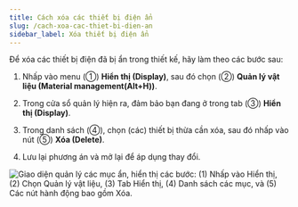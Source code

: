 ```yaml
---
title: Cách xóa các thiết bị điện ẩn
slug: /cach-xoa-cac-thiet-bi-dien-an
sidebar_label: Xóa thiết bị điện ẩn
---
```


Để xóa các thiết bị điện đã bị ẩn trong thiết kế, hãy làm theo các bước sau:

1. Nhấp vào menu (①) **Hiển thị (Display)**, sau đó chọn (②) **Quản lý vật liệu (Material management(Alt+H))**.

2. Trong cửa sổ quản lý hiện ra, đảm bảo bạn đang ở trong tab (③) **Hiển thị (Display)**.

3. Trong danh sách (④), chọn (các) thiết bị thừa cần xóa, sau đó nhấp vào nút (⑤) **Xóa (Delete)**.

4. Lưu lại phương án và mở lại để áp dụng thay đổi.

![Giao diện quản lý các mục ẩn, hiển thị các bước: (1) Nhấp vào Hiển thị, (2) Chọn Quản lý vật liệu, (3) Tab Hiển thị, (4) Danh sách các mục, và (5) Các nút hành động bao gồm Xóa.](https://storage.googleapis.com/jegavn_kb/images/dac42c8e-26ea-4c4e-b086-c3a18ba11922.png)